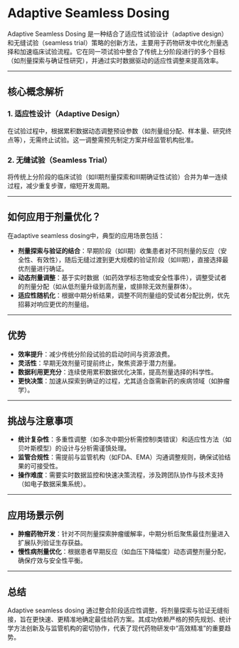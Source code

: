 # Adaptive Seamless Dosing

Adaptive Seamless Dosing 是一种结合了适应性试验设计（adaptive design）和无缝试验（seamless trial）策略的创新方法，主要用于药物研发中优化剂量选择和加速临床试验流程。它在同一项试验中整合了传统上分阶段进行的多个目标（如剂量探索与确证性研究），并通过实时数据驱动的适应性调整来提高效率。

------------------------------------------------------------------------

## 核心概念解析

### 1. 适应性设计（Adaptive Design）

在试验过程中，根据累积数据动态调整预设参数（如剂量组分配、样本量、研究终点等），无需终止试验。这一调整需预先制定方案并经监管机构批准。

### 2. 无缝试验（Seamless Trial）

将传统上分阶段的临床试验（如Ⅱ期剂量探索和Ⅲ期确证性试验）合并为单一连续过程，减少重复步骤，缩短开发周期。

------------------------------------------------------------------------

## 如何应用于剂量优化？

在adaptive seamless dosing中，典型的应用场景包括：

-   **剂量探索与验证的结合**：早期阶段（如Ⅱ期）收集患者对不同剂量的反应（安全性、有效性），随后无缝过渡到更大规模的验证阶段（如Ⅲ期），直接选择最优剂量进行确证。
-   **动态剂量调整**：基于实时数据（如药效学标志物或安全性事件），调整受试者的剂量分配（如从低剂量升级到高剂量，或排除无效剂量群体）。
-   **适应性随机化**：根据中期分析结果，调整不同剂量组的受试者分配比例，优先招募对响应更优的剂量组。

------------------------------------------------------------------------

## 优势

-   **效率提升**：减少传统分阶段试验的启动时间与资源浪费。
-   **灵活性**：早期无效剂量可提前终止，聚焦资源于潜力剂量。
-   **数据利用更充分**：连续使用累积数据优化决策，提高剂量选择的科学性。
-   **更快决策**：加速从探索到确证的过程，尤其适合亟需新药的疾病领域（如肿瘤学）。

------------------------------------------------------------------------

## 挑战与注意事项

-   **统计复杂性**：多重性调整（如多次中期分析需控制Ⅰ类错误）和适应性方法（如贝叶斯模型）的设计与分析需谨慎处理。
-   **监管合规性**：需提前与监管机构（如FDA、EMA）沟通调整规则，确保试验结果的可接受性。
-   **操作难度**：需要实时数据监控和快速决策流程，涉及跨团队协作与技术支持（如电子数据采集系统）。

------------------------------------------------------------------------

## 应用场景示例

-   **肿瘤药物开发**：针对不同剂量探索肿瘤缓解率，中期分析后聚焦最佳剂量进入扩展队列验证生存获益。
-   **慢性病剂量优化**：根据患者早期反应（如血压下降幅度）动态调整剂量分配，确保疗效与安全性平衡。

------------------------------------------------------------------------

## 总结

Adaptive seamless dosing 通过整合阶段适应性调整，将剂量探索与验证无缝衔接，旨在更快速、更精准地确定最佳给药方案。其成功依赖严格的预先规划、统计学方法创新及与监管机构的密切协作，代表了现代药物研发中“高效精准”的重要趋势。
